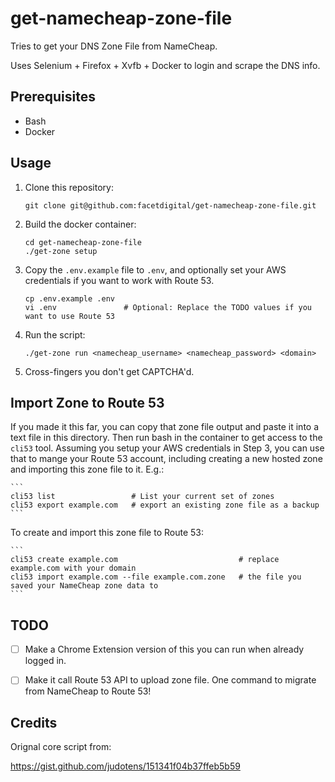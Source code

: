 # get-namecheap-zone-file

Tries to get your DNS Zone File from NameCheap.

Uses Selenium + Firefox + Xvfb + Docker to login and scrape the DNS info.

## Prerequisites

  * Bash
  * Docker


## Usage

1. Clone this repository:

    ```
    git clone git@github.com:facetdigital/get-namecheap-zone-file.git
    ```

2. Build the docker container:

    ```
    cd get-namecheap-zone-file
    ./get-zone setup
    ```

3. Copy the `.env.example` file to `.env`, and optionally set your AWS credentials if you want to work with Route 53.

    ```
    cp .env.example .env
    vi .env               # Optional: Replace the TODO values if you want to use Route 53
    ```

4. Run the script:

    ```
    ./get-zone run <namecheap_username> <namecheap_password> <domain>
    ```

5. Cross-fingers you don't get CAPTCHA'd.


## Import Zone to Route 53

If you made it this far, you can copy that zone file output and paste it into a text file in this directory. Then run bash in the container to get access to the `cli53` tool. Assuming you setup your AWS credentials in Step 3, you can use that to mange your Route 53 account, including creating a new hosted zone and importing this zone file to it. E.g.:

    ```
    cli53 list                 # List your current set of zones
    cli53 export example.com   # export an existing zone file as a backup
    ```

To create and import this zone file to Route 53:

    ```
    cli53 create example.com                           # replace example.com with your domain
    cli53 import example.com --file example.com.zone   # the file you saved your NameCheap zone data to
    ```

## TODO

  * [ ] Make a Chrome Extension version of this you can run when already logged in.
  * [ ] Make it call Route 53 API to upload zone file. One command to migrate from NameCheap to Route 53!


## Credits

Orignal core script from:

https://gist.github.com/judotens/151341f04b37ffeb5b59
